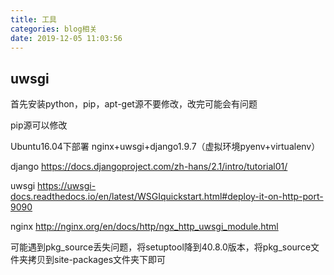 ```yaml
---
title: 工具
categories: blog相关
date: 2019-12-05 11:03:56
---
```

## uwsgi

首先安装python，pip，apt-get源不要修改，改完可能会有问题

pip源可以修改

Ubuntu16.04下部署 nginx+uwsgi+django1.9.7（虚拟环境pyenv+virtualenv）

django https://docs.djangoproject.com/zh-hans/2.1/intro/tutorial01/

uwsgi https://uwsgi-docs.readthedocs.io/en/latest/WSGIquickstart.html#deploy-it-on-http-port-9090

nginx http://nginx.org/en/docs/http/ngx_http_uwsgi_module.html

可能遇到pkg_source丢失问题，将setuptool降到40.8.0版本，将pkg_source文件夹拷贝到site-packages文件夹下即可